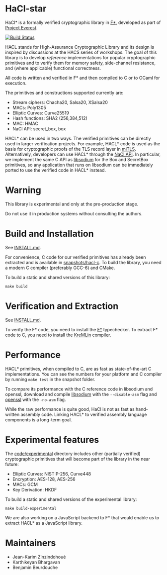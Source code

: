 HaCl-star
=========

HaCl* is a formally verified cryptographic library in [F\*],
developed as part of [Project Everest].

[![Build Status](https://travis-ci.org/mitls/hacl-star.svg?branch=master)](https://travis-ci.org/mitls/hacl-star)

HACL stands for High-Assurance Cryptographic Library and its design is
inspired by discussions at the HACS series of workshops.
The goal of this library is to develop *reference* implementations
for popular cryptographic primitives and to verify them for memory safety,
side-channel resistance, and (where applicable) functional correctness.

All code is written and verified in F\* and then compiled to C or to
OCaml for execution.

The primitives and constructions supported currently are:

* Stream ciphers: Chacha20, Salsa20, XSalsa20
* MACs: Poly1305
* Elliptic Curves: Curve25519
* Hash functions: SHA2 (256,384,512)
* MAC: HMAC
* NaCl API: secret_box, box

HACL* can be used in two ways. The verified primitives can be directly
used in larger verification projects.  For example, HACL* code is used
as the basis for cryptographic proofs of the TLS record layer in
[miTLS].  Alternatively, developers can use HACL* through the [NaCl API].
In particular, we implement the same C API as [libsodium] for the
Box and SecretBox primitives, so any application that runs on
libsodium can be immediately ported to use the verified code in HACL*
instead.

[F\*]: https://github.com/FStarLang/FStar
[miTLS]: https://github.com/mitls/mitls-fstar
[NaCl API]: https://nacl.cr.yp.to
[libsodium]: https://github.com/jedisct1/libsodium
[Project Everest]: https://github.com/project-everest


# Warning

This library is experimental and only at the pre-production stage.

Do not use it in production systems without consulting the authors.


# Build and Installation

See [INSTALL.md](INSTALL.md).

For convenience, C code for our verified primitives has already been extracted
and is available in [snapshots/hacl-c](snapshots/hacl-c).
To build the library, you need a modern C compiler (preferably GCC-6) and CMake.

To build a static and shared versions of this library:
```
make build
```


[INSTALL.md]: https://github.com/mitls/hacl-star/INSTALL.md


# Verification and Extraction

See [INSTALL.md](INSTALL.md).

To verify the F\* code, you need to install the [F\*] typechecker.
To extract F\* code to C, you need to install the [KreMLin] compiler.

[INSTALL.md]: https://github.com/mitls/hacl-star/INSTALL.md
[KreMLin]: https://github.com/FStarLang/kremlin


# Performance

HACL* primitives, when compiled to C, are as fast as state-of-the-art
C implementations. You can see the numbers for your platform and C compiler
by running `make test` in the snapshot folder.

To compare its performance with the C reference code in libsodium and openssl,
download and compile [libsodium] with the `--disable-asm` flag
and [openssl] with the `-no-asm` flag.

While the raw performance is quite good, HaCl is not as fast as hand-written
assembly code.  Linking HACL* to verified assembly language components
is a long-term goal.


[openssl]: https://github.com/openssl/openssl
[libsodium]: https://github.com/jedisct1/libsodium


# Experimental features

The [code/experimental](code/experimental) directory includes other (partially verified) cryptographic primitives that will become part of the library in the near future:
* Elliptic Curves: NIST P-256, Curve448
* Encryption: AES-128, AES-256
* MACs: GCM
* Key Derivation: HKDF

To build a static and shared versions of the experimental library:
```
make build-experimental
```

We are also working on a JavaScript backend to F* that would enable us to extract HACL* as a JavaScript library.


# Maintainers

* Jean-Karim Zinzindohoué
* Karthikeyan Bhargavan
* Benjamin Beurdouche

